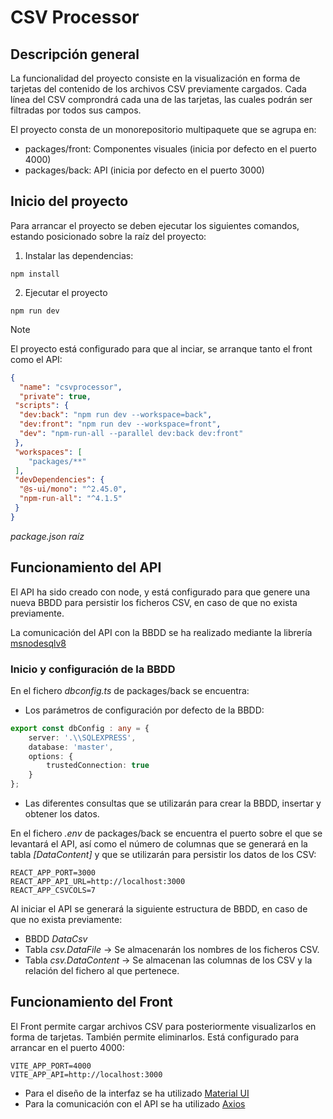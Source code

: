 # CSV Processor

## Descripción general

La funcionalidad del proyecto consiste en la visualización en forma de tarjetas del contenido de los archivos CSV previamente cargados.
Cada línea del CSV comprondrá cada una de las tarjetas, las cuales podrán ser filtradas por todos sus campos.

El proyecto consta de un monorepositorio multipaquete que se agrupa en:
- packages/front: Componentes visuales (inicia por defecto en el puerto 4000)
- packages/back: API (inicia por defecto en el puerto 3000)

## Inicio del proyecto

Para arrancar el proyecto se deben ejecutar los siguientes comandos, estando posicionado sobre la raíz del proyecto:
1. Instalar las dependencias:
```
npm install
```

2. Ejecutar el proyecto 
```
npm run dev
```
> [!NOTE]
> El proyecto está configurado para que al inciar, se arranque tanto el front como el API:

```json
{
  "name": "csvprocessor",
  "private": true,
 "scripts": {
  "dev:back": "npm run dev --workspace=back",
  "dev:front": "npm run dev --workspace=front",
  "dev": "npm-run-all --parallel dev:back dev:front"
 },
 "workspaces": [
    "packages/**"
 ],
 "devDependencies": {
  "@s-ui/mono": "^2.45.0",
  "npm-run-all": "^4.1.5"
 }
}
```
*package.json raíz*  

## Funcionamiento del API

El API ha sido creado con node, y está configurado para que genere una nueva BBDD para persistir los ficheros CSV, 
en caso de que no exista previamente.

La comunicación del API con la BBDD se ha realizado mediante la librería <a href="https://www.npmjs.com/package/msnodesqlv8" target="_blank">msnodesqlv8</a>

### Inicio y configuración de la BBDD

En el fichero *dbconfig.ts* de packages/back se encuentra: 
- Los parámetros de configuración por defecto de la BBDD:
```ts
export const dbConfig : any = {
    server: '.\\SQLEXPRESS', 
    database: 'master',
    options: {
        trustedConnection: true
    }
};
```
- Las diferentes consultas que se utilizarán para crear la BBDD, insertar y obtener los datos.

En el fichero *.env* de packages/back se encuentra el puerto sobre el que se levantará el API, así como el número de columnas
que se generará en la tabla *[DataContent]* y que se utilizarán para persistir los datos de los CSV:
```.env
REACT_APP_PORT=3000
REACT_APP_API_URL=http://localhost:3000
REACT_APP_CSVCOLS=7
```

Al iniciar el API se generará la siguiente estructura de BBDD, en caso de que no exista previamente:

- BBDD *DataCsv*
- Tabla *csv.DataFile*    -> Se almacenarán los nombres de los ficheros CSV.
- Tabla *csv.DataContent* -> Se almacenan las columnas de los CSV y la relación del fichero al que pertenece.

## Funcionamiento del Front

El Front permite cargar archivos CSV para posteriormente visualizarlos en forma de tarjetas. También permite eliminarlos.
Está configurado para arrancar en el puerto 4000:
```.env
VITE_APP_PORT=4000
VITE_APP_API=http://localhost:3000
```
- Para el diseño de la interfaz se ha utilizado <a href="https://mui.com/" target="_blank">Material UI</a>
- Para la comunicación con el API se ha utilizado <a href="https://www.npmjs.com/package/react-axios" target="_blank">Axios</a>
